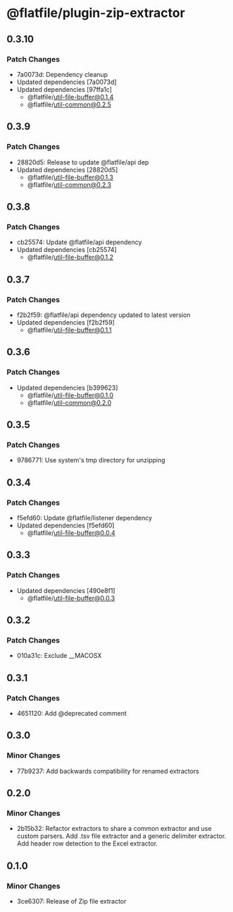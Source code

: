 # @flatfile/plugin-zip-extractor

## 0.3.10

### Patch Changes

- 7a0073d: Dependency cleanup
- Updated dependencies [7a0073d]
- Updated dependencies [97ffa1c]
  - @flatfile/util-file-buffer@0.1.4
  - @flatfile/util-common@0.2.5

## 0.3.9

### Patch Changes

- 28820d5: Release to update @flatfile/api dep
- Updated dependencies [28820d5]
  - @flatfile/util-file-buffer@0.1.3
  - @flatfile/util-common@0.2.3

## 0.3.8

### Patch Changes

- cb25574: Update @flatfile/api dependency
- Updated dependencies [cb25574]
  - @flatfile/util-file-buffer@0.1.2

## 0.3.7

### Patch Changes

- f2b2f59: @flatfile/api dependency updated to latest version
- Updated dependencies [f2b2f59]
  - @flatfile/util-file-buffer@0.1.1

## 0.3.6

### Patch Changes

- Updated dependencies [b399623]
  - @flatfile/util-file-buffer@0.1.0
  - @flatfile/util-common@0.2.0

## 0.3.5

### Patch Changes

- 9786771: Use system's tmp directory for unzipping

## 0.3.4

### Patch Changes

- f5efd60: Update @flatfile/listener dependency
- Updated dependencies [f5efd60]
  - @flatfile/util-file-buffer@0.0.4

## 0.3.3

### Patch Changes

- Updated dependencies [490e8f1]
  - @flatfile/util-file-buffer@0.0.3

## 0.3.2

### Patch Changes

- 010a31c: Exclude \_\_MACOSX

## 0.3.1

### Patch Changes

- 4651120: Add @deprecated comment

## 0.3.0

### Minor Changes

- 77b9237: Add backwards compatibility for renamed extractors

## 0.2.0

### Minor Changes

- 2b15b32: Refactor extractors to share a common extractor and use custom parsers. Add .tsv file extractor and a generic delimiter extractor. Add header row detection to the Excel extractor.

## 0.1.0

### Minor Changes

- 3ce6307: Release of Zip file extractor
